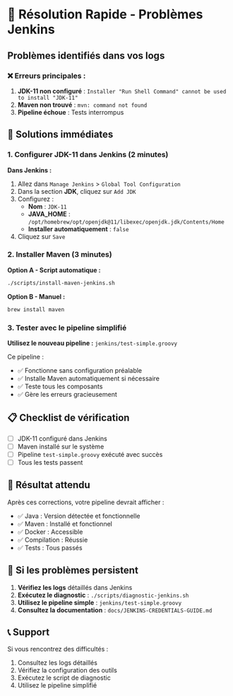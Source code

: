 # 🚀 Résolution Rapide - Problèmes Jenkins

## Problèmes identifiés dans vos logs

### ❌ Erreurs principales :
1. **JDK-11 non configuré** : `Installer "Run Shell Command" cannot be used to install "JDK-11"`
2. **Maven non trouvé** : `mvn: command not found`
3. **Pipeline échoue** : Tests interrompus

## 🔧 Solutions immédiates

### 1. Configurer JDK-11 dans Jenkins (2 minutes)

**Dans Jenkins :**
1. Allez dans `Manage Jenkins` > `Global Tool Configuration`
2. Dans la section **JDK**, cliquez sur `Add JDK`
3. Configurez :
   - **Nom** : `JDK-11`
   - **JAVA_HOME** : `/opt/homebrew/opt/openjdk@11/libexec/openjdk.jdk/Contents/Home`
   - **Installer automatiquement** : `false`
4. Cliquez sur `Save`

### 2. Installer Maven (3 minutes)

**Option A - Script automatique :**
```bash
./scripts/install-maven-jenkins.sh
```

**Option B - Manuel :**
```bash
brew install maven
```

### 3. Tester avec le pipeline simplifié

**Utilisez le nouveau pipeline :** `jenkins/test-simple.groovy`

Ce pipeline :
- ✅ Fonctionne sans configuration préalable
- ✅ Installe Maven automatiquement si nécessaire
- ✅ Teste tous les composants
- ✅ Gère les erreurs gracieusement

## 📋 Checklist de vérification

- [ ] JDK-11 configuré dans Jenkins
- [ ] Maven installé sur le système
- [ ] Pipeline `test-simple.groovy` exécuté avec succès
- [ ] Tous les tests passent

## 🎯 Résultat attendu

Après ces corrections, votre pipeline devrait afficher :
- ✅ Java : Version détectée et fonctionnelle
- ✅ Maven : Installé et fonctionnel
- ✅ Docker : Accessible
- ✅ Compilation : Réussie
- ✅ Tests : Tous passés

## 🚨 Si les problèmes persistent

1. **Vérifiez les logs** détaillés dans Jenkins
2. **Exécutez le diagnostic** : `./scripts/diagnostic-jenkins.sh`
3. **Utilisez le pipeline simple** : `jenkins/test-simple.groovy`
4. **Consultez la documentation** : `docs/JENKINS-CREDENTIALS-GUIDE.md`

## 📞 Support

Si vous rencontrez des difficultés :
1. Consultez les logs détaillés
2. Vérifiez la configuration des outils
3. Exécutez le script de diagnostic
4. Utilisez le pipeline simplifié
